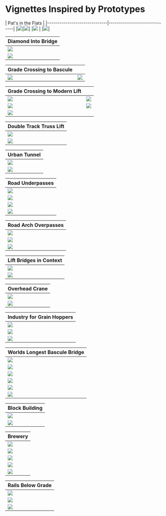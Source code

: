 # Vignettes Inspired by Prototypes

| Pat's in the Flats           |
|------------------------------|------------------------------|
|![](../20230822/!IMG_1018.png)|![](../buildingPatsInFlats/PatsOilStorageBackground.png)|
|![](./steelViaduct.png) |
|![](./buildingPatsFromAbove.png)|

| Diamond Into Bridge          |
|------------------------------|
|![](../prototypeInspiration/levelCrossingAtBridge.png)|
|![](../20230822/!IMG_1153.png)|

| Grade Crossing to Bascule    |                              |
|------------------------------|------------------------------|
|![](gradeCrossingToBascule.png)|![](../20230906/IMG_1255.png)|

| Grade Crossing to Modern Lift|                              |
|------------------------------|------------------------------|
|![](../20230906/IMG_1261.png) |![](../prototypeInspiration/Screen18.png) |
|![](../prototypeInspiration/curveToLiftBridge.png)| ![](modernLiftBridgeA_p.png) |
|![](../20230906/IMG_1190.png)

| Double Track Truss Lift      |
|------------------------------|
|![](../prototypeInspiration/Screen20.png)|
|![](./doubleTrackTrussLift_.png)|

| Urban Tunnel      |
|------------------------------|
|![](./urbanTunnelA_p.png)|
|![](./urbanTunnelA.png)|

| Road Underpasses      |
|------------------------------|
|![](./pennUnderpassA_p.png)|
|![](./pennRoadUnderpassA.png)|
|![](./underpassB_p.png)|
|![](./underpassB.png)|

| Road Arch Overpasses      |
|------------------------------|
|![](./roadArchOverpass_p.png)|
|![](./roadArchOverpass.png)|
|![](../20230906/IMG_1208.png)|


| Lift Bridges in Context      |
|------------------------------|
|![](./railLiftBridges_p.png)  |
|![](../20230906/IMG_1217.png) |

| Overhead Crane               |
|------------------------------|
|![](./overheadCrane_p.png)|
|![](./overheadCrane.png)|

| Industry for Grain Hoppers   |
|------------------------------|
|![](../prototypeInspiration/industry.png)|
|![](../20230906/IMG_1231.png)|
|![](industryForGrainHoppersB_p.png)|

| Worlds Longest Bascule Bridge|
|------------------------------|
|![](./basculeA_p.png)|
|![](./basculeA.png)|
|![](./basculeB_p.png)|
|![](./basculeB.png)|
|![](./basculeC_p.png)|
|![](./basculeC.png)|

| Block Building               |
|------------------------------|
|![](protoB.png)               |
|![](buildingBlockFrontB.png)  |

| Brewery                      |
|------------------------------|
|![](buildingBrewA_p.png)      |
|![](buildingBrewA.png)        |
|![](buildingBrewB_p.png)      |
|![](buildingBrewB.png)        |
|![](IMG_1228.png)             |

| Rails Below Grade            |
|------------------------------|
|![](./railsBelowGradeA_p.png)|
|![](./railsBelowGradeA.png)|
|![](./railsBelowGradeB_p.png)|

